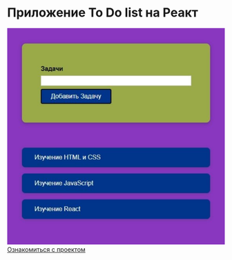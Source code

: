 # Приложение To Do list на Реакт
[![Ссылка](ToDoList.png)](https://answer-0885.github.io/ToDoListReact/)
[Ознакомиться с проектом](https://answer-0885.github.io/ToDoListReact/)
